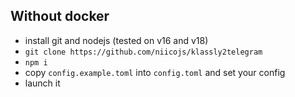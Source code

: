 ## Without docker

- install git and nodejs (tested on v16 and v18)
- `git clone https://github.com/niicojs/klassly2telegram` 
- `npm i`
- copy `config.example.toml` into `config.toml` and set your config
- launch it

